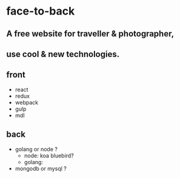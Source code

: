 # face-to-back
## A free website for traveller &amp; photographer, 
## use cool &amp; new technologies.

## front
+ react
+ redux
+ webpack
+ gulp
+ mdl

## back
+ golang or node ?
  - node: koa bluebird?
  - golang: 
+ mongodb or mysql ?
